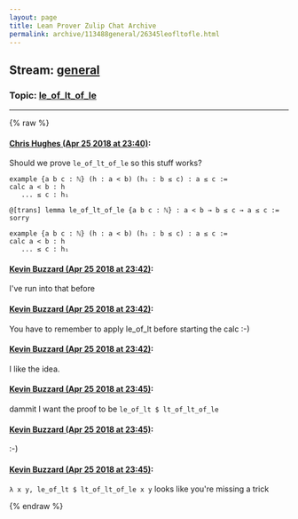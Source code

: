 ```yaml
---
layout: page
title: Lean Prover Zulip Chat Archive 
permalink: archive/113488general/26345leofltofle.html
---
```


## Stream: [general](index.html)
### Topic: [le_of_lt_of_le](26345leofltofle.html)

---


{% raw %}
#### [ Chris Hughes (Apr 25 2018 at 23:40)](https://leanprover.zulipchat.com/#narrow/stream/113488-general/topic/le_of_lt_of_le/near/125693526):
Should we prove `le_of_lt_of_le` so this stuff works?
```lean
example {a b c : ℕ} (h : a < b) (h₁ : b ≤ c) : a ≤ c :=
calc a < b : h 
   ... ≤ c : h₁ 

@[trans] lemma le_of_lt_of_le {a b c : ℕ} : a < b → b ≤ c → a ≤ c := sorry

example {a b c : ℕ} (h : a < b) (h₁ : b ≤ c) : a ≤ c :=
calc a < b : h 
   ... ≤ c : h₁ 
```

#### [ Kevin Buzzard (Apr 25 2018 at 23:42)](https://leanprover.zulipchat.com/#narrow/stream/113488-general/topic/le_of_lt_of_le/near/125693595):
I've run into that before

#### [ Kevin Buzzard (Apr 25 2018 at 23:42)](https://leanprover.zulipchat.com/#narrow/stream/113488-general/topic/le_of_lt_of_le/near/125693597):
You have to remember to apply le_of_lt before starting the calc :-)

#### [ Kevin Buzzard (Apr 25 2018 at 23:42)](https://leanprover.zulipchat.com/#narrow/stream/113488-general/topic/le_of_lt_of_le/near/125693605):
I like the idea.

#### [ Kevin Buzzard (Apr 25 2018 at 23:45)](https://leanprover.zulipchat.com/#narrow/stream/113488-general/topic/le_of_lt_of_le/near/125693695):
dammit I want the proof to be `le_of_lt $ lt_of_lt_of_le`

#### [ Kevin Buzzard (Apr 25 2018 at 23:45)](https://leanprover.zulipchat.com/#narrow/stream/113488-general/topic/le_of_lt_of_le/near/125693696):
:-)

#### [ Kevin Buzzard (Apr 25 2018 at 23:45)](https://leanprover.zulipchat.com/#narrow/stream/113488-general/topic/le_of_lt_of_le/near/125693709):
`λ x y, le_of_lt $ lt_of_lt_of_le x y` looks like you're missing a trick


{% endraw %}
